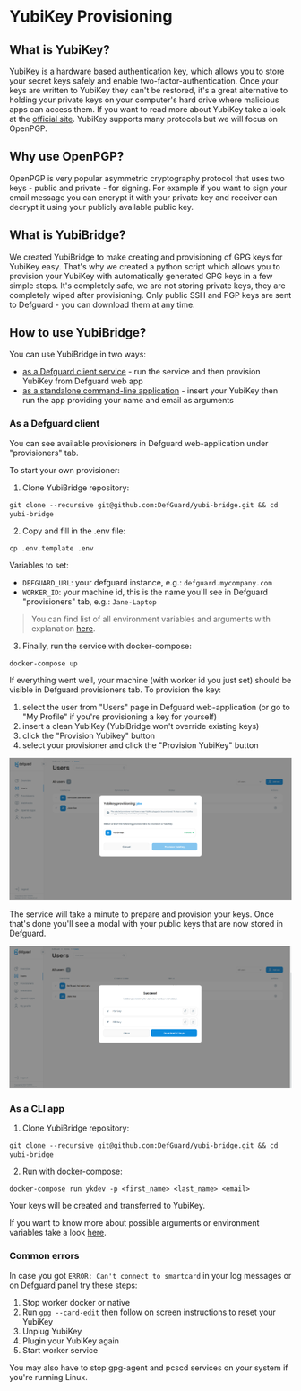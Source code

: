 # YubiKey Provisioning

## What is YubiKey?

YubiKey is a hardware based authentication key, which allows you to store your secret keys safely and enable two-factor-authentication. Once your keys are written to YubiKey they can't be restored, it's a great alternative to holding your private keys on your computer's hard drive where malicious apps can access them. If you want to read more about YubiKey take a look at the [official site](https://www.yubico.com/products/). YubiKey supports many protocols but we will focus on OpenPGP.

## Why use OpenPGP?

OpenPGP is very popular asymmetric cryptography protocol that uses two keys - public and private - for signing. For example if you want to sign your email message you can encrypt it with your private key and receiver can decrypt it using your publicly available public key.

## What is YubiBridge?

We created YubiBridge to make creating and provisioning of GPG keys for YubiKey easy. That's why we created a python script which allows you to provision your YubiKey with automatically generated GPG keys in a few simple steps. It's completely safe, we are not storing private keys, they are completely wiped after provisioning. Only public SSH and PGP keys are sent to Defguard - you can download them at any time.

## How to use YubiBridge?

You can use YubiBridge in two ways:

* [as a Defguard client service](#as-a-defguard-client) - run the service and then provision YubiKey from Defguard web app
* [as a standalone command-line application](#as-a-cli-app) - insert your YubiKey then run the app providing your name and email as arguments

### As a Defguard client

You can see available provisioners in Defguard web-application under "provisioners" tab.

To start your own provisioner:

1. Clone YubiBridge repository:

```
git clone --recursive git@github.com:DefGuard/yubi-bridge.git && cd yubi-bridge
```

2. Copy and fill in the .env file:

```
cp .env.template .env
```

Variables to set:

* `DEFGUARD_URL`: your defguard instance, e.g.: `defguard.mycompany.com`
* `WORKER_ID`: your machine id, this is the name you'll see in Defguard "provisioners" tab, e.g.: `Jane-Laptop`

> You can find list of all environment variables and arguments with explanation [here](../in-depth/environmental-variables-configuration.md).

3. Finally, run the service with docker-compose:

```
docker-compose up
```

If everything went well, your machine (with worker id you just set) should be visible in Defguard provisioners tab.
To provision the key:

1. select the user from "Users" page in Defguard web-application (or go to "My Profile" if you're provisioning a key for
yourself)
2. insert a clean YubiKey (YubiBridge won't override existing keys)
3. click the "Provision Yubikey" button
4. select your provisioner and click the "Provision YubiKey" button

![Provisioning modal first step](../.gitbook/assets/ProvisioningModal.png)

The service will take a minute to prepare and provision your keys. Once that's done you'll see a modal with your public keys that are now stored in Defguard.

![Successful provision modal](../.gitbook/assets/ProvisioningModalKeys.png)

### As a CLI app

1. Clone YubiBridge repository:

```
git clone --recursive git@github.com:DefGuard/yubi-bridge.git && cd yubi-bridge
```

2. Run with docker-compose:

```
docker-compose run ykdev -p <first_name> <last_name> <email>
```

Your keys will be created and transferred to YubiKey.

If you want to know more about possible arguments or environment variables take a look [here](../in-depth/environmental-variables-configuration.md).

### Common errors

In case you got `ERROR: Can't connect to smartcard` in your log messages or on Defguard panel try these steps:

1. Stop worker docker or native
2. Run `gpg --card-edit` then follow on screen instructions to reset your YubiKey
3. Unplug YubiKey
4. Plugin your YubiKey again
5. Start worker service

You may also have to stop gpg-agent and pcscd services on your system if you're running Linux.

